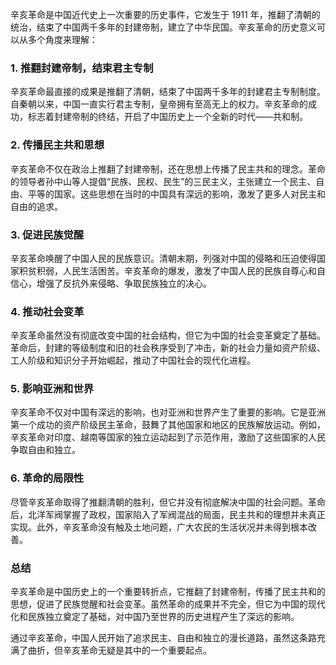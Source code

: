 辛亥革命是中国近代史上一次重要的历史事件，它发生于 1911 年，推翻了清朝的统治，结束了中国两千多年的封建帝制，建立了中华民国。辛亥革命的历史意义可以从多个角度来理解：

### 1. **推翻封建帝制，结束君主专制**

辛亥革命最直接的成果是推翻了清朝，结束了中国两千多年的封建君主专制制度。自秦朝以来，中国一直实行君主专制，皇帝拥有至高无上的权力。辛亥革命的成功，标志着封建帝制的终结，开启了中国历史上一个全新的时代——共和制。

### 2. **传播民主共和思想**

辛亥革命不仅在政治上推翻了封建帝制，还在思想上传播了民主共和的理念。革命的领导者孙中山等人提倡“民族、民权、民生”的三民主义，主张建立一个民主、自由、平等的国家。这些思想在当时的中国具有深远的影响，激发了更多人对民主和自由的追求。

### 3. **促进民族觉醒**

辛亥革命唤醒了中国人民的民族意识。清朝末期，列强对中国的侵略和压迫使得国家积贫积弱，人民生活困苦。辛亥革命的爆发，激发了中国人民的民族自尊心和自信心，增强了反抗外来侵略、争取民族独立的决心。

### 4. **推动社会变革**

辛亥革命虽然没有彻底改变中国的社会结构，但它为中国的社会变革奠定了基础。革命后，封建的等级制度和旧的社会秩序受到了冲击，新的社会力量如资产阶级、工人阶级和知识分子开始崛起，推动了中国社会的现代化进程。

### 5. **影响亚洲和世界**

辛亥革命不仅对中国有深远的影响，也对亚洲和世界产生了重要的影响。它是亚洲第一个成功的资产阶级民主革命，鼓舞了其他国家和地区的民族解放运动。例如，辛亥革命对印度、越南等国家的独立运动起到了示范作用，激励了这些国家的人民争取自由和独立。

### 6. **革命的局限性**

尽管辛亥革命取得了推翻清朝的胜利，但它并没有彻底解决中国的社会问题。革命后，北洋军阀掌握了政权，国家陷入了军阀混战的局面，民主共和的理想并未真正实现。此外，辛亥革命没有触及土地问题，广大农民的生活状况并未得到根本改善。

### 总结

辛亥革命是中国历史上的一个重要转折点，它推翻了封建帝制，传播了民主共和的思想，促进了民族觉醒和社会变革。虽然革命的成果并不完全，但它为中国的现代化和民族独立奠定了基础，对中国乃至世界的历史进程产生了深远的影响。

通过辛亥革命，中国人民开始了追求民主、自由和独立的漫长道路，虽然这条路充满了曲折，但辛亥革命无疑是其中的一个重要起点。
